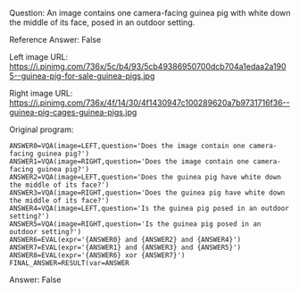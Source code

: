 Question: An image contains one camera-facing guinea pig with white down the middle of its face, posed in an outdoor setting.

Reference Answer: False

Left image URL: https://i.pinimg.com/736x/5c/b4/93/5cb49386950700dcb704a1edaa2a1905--guinea-pig-for-sale-guinea-pigs.jpg

Right image URL: https://i.pinimg.com/736x/4f/14/30/4f1430947c100289620a7b9731716f36--guinea-pig-cages-guinea-pigs.jpg

Original program:

```
ANSWER0=VQA(image=LEFT,question='Does the image contain one camera-facing guinea pig?')
ANSWER1=VQA(image=RIGHT,question='Does the image contain one camera-facing guinea pig?')
ANSWER2=VQA(image=LEFT,question='Does the guinea pig have white down the middle of its face?')
ANSWER3=VQA(image=RIGHT,question='Does the guinea pig have white down the middle of its face?')
ANSWER4=VQA(image=LEFT,question='Is the guinea pig posed in an outdoor setting?')
ANSWER5=VQA(image=RIGHT,question='Is the guinea pig posed in an outdoor setting?')
ANSWER6=EVAL(expr='{ANSWER0} and {ANSWER2} and {ANSWER4}')
ANSWER7=EVAL(expr='{ANSWER1} and {ANSWER3} and {ANSWER5}')
ANSWER8=EVAL(expr='{ANSWER6} xor {ANSWER7}')
FINAL_ANSWER=RESULT(var=ANSWER
```
Answer: False

